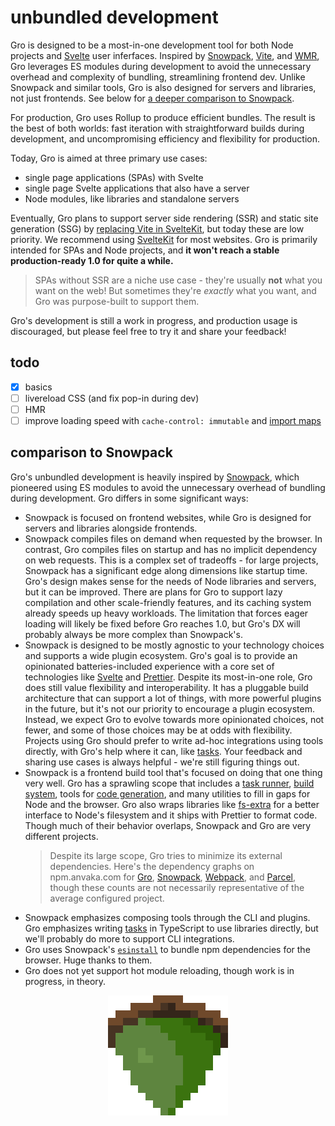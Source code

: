 # unbundled development

Gro is designed to be a most-in-one development tool for both Node projects and
[Svelte](https://github.com/sveltejs/svelte) user inferfaces.
Inspired by [Snowpack](https://github.com/pikapkg/snowpack),
[Vite](https://github.com/vitejs/vite), and [WMR](https://github.com/preactjs/wmr),
Gro leverages ES modules during development
to avoid the unnecessary overhead and complexity of bundling,
streamlining frontend dev.
Unlike Snowpack and similar tools,
Gro is also designed for servers and libraries, not just frontends.
See below for [a deeper comparison to Snowpack](#comparison-to-snowpack).

For production, Gro uses Rollup to produce efficient bundles.
The result is the best of both worlds:
fast iteration with straightforward builds during development,
and uncompromising efficiency and flexibility for production.

Today, Gro is aimed at three primary use cases:

- single page applications (SPAs) with Svelte
- single page Svelte applications that also have a server
- Node modules, like libraries and standalone servers

Eventually, Gro plans to support
server side rendering (SSR) and static site generation (SSG)
by [replacing Vite in SvelteKit](https://github.com/feltcoop/gro/issues/106),
but today these are low priority.
We recommend using [SvelteKit](https://github.com/sveltejs/kit) for most websites.
Gro is primarily intended for SPAs and Node projects,
and **it won't reach a stable production-ready 1.0 for quite a while.**

> SPAs without SSR are a niche use case - they're usually **not** what you want on the web!
> But sometimes they're _exactly_ what you want, and Gro was purpose-built to support them.

Gro's development is still a work in progress, and production usage is discouraged,
but please feel free to try it and share your feedback!

## todo

- [x] basics
- [ ] livereload CSS (and fix pop-in during dev)
- [ ] HMR
- [ ] improve loading speed with `cache-control: immutable` and
      [import maps](https://github.com/WICG/import-maps/)

## comparison to Snowpack

Gro's unbundled development is heavily inspired by [Snowpack](https://github.com/pikapkg/snowpack),
which pioneered using ES modules to avoid the unnecessary overhead of bundling during development.
Gro differs in some significant ways:

- Snowpack is focused on frontend websites,
  while Gro is designed for servers and libraries alongside frontends.
- Snowpack compiles files on demand when requested by the browser.
  In contrast, Gro compiles files on startup and has no implicit dependency on web requests.
  This is a complex set of tradeoffs - for large projects,
  Snowpack has a significant edge along dimensions like startup time.
  Gro's design makes sense for the needs of Node libraries and servers,
  but it can be improved.
  There are plans for Gro to support lazy compilation and other scale-friendly features,
  and its caching system already speeds up heavy workloads.
  The limitation that forces eager loading will likely be fixed before Gro reaches 1.0,
  but Gro's DX will probably always be more complex than Snowpack's.
- Snowpack is designed to be mostly agnostic to your technology choices
  and supports a wide plugin ecosystem.
  Gro's goal is to provide an opinionated batteries-included experience
  with a core set of technologies like
  [Svelte](https://github.com/sveltejs/svelte) and [Prettier](https://github.com/prettier/prettier).
  Despite its most-in-one role,
  Gro does still value flexibility and interoperability.
  It has a pluggable build architecture that can support a lot of things,
  with more powerful plugins in the future,
  but it's not our priority to encourage a plugin ecosystem.
  Instead, we expect Gro to evolve towards more opinionated choices, not fewer,
  and some of those choices may be at odds with flexibility.
  Projects using Gro should prefer to write ad-hoc integrations using tools directly,
  with Gro's help where it can, like [tasks](../task).
  Your feedback and sharing use cases is always helpful -
  we're still figuring things out.
- Snowpack is a frontend build tool that's focused on doing that one thing very well.
  Gro has a sprawling scope that includes
  a [task runner](../task), [build system](../build), tools for [code generation](../gen),
  and many utilities to fill in gaps for Node and the browser.
  Gro also wraps libraries like [fs-extra](https://github.com/jprichardson/node-fs-extra)
  for a better interface to Node's filesystem and it ships with Prettier to format code.
  Though much of their behavior overlaps, Snowpack and Gro are very different projects.
  > Despite its large scope, Gro tries to minimize its external dependencies.
  > Here's the dependency graphs on npm.anvaka.com for
  > [Gro](https://npm.anvaka.com/#/view/2d/%2540feltcoop%252Fgro),
  > [Snowpack](https://npm.anvaka.com/#/view/2d/snowpack),
  > [Webpack](https://npm.anvaka.com/#/view/2d/webpack),
  > and [Parcel](https://npm.anvaka.com/#/view/2d/parcel),
  > though these counts are not necessarily representative of the average configured project.
- Snowpack emphasizes composing tools through the CLI and plugins.
  Gro emphasizes writing [tasks](./tasks.md) in TypeScript to use libraries directly,
  but we'll probably do more to support CLI integrations.
- Gro uses Snowpack's [`esinstall`](https://github.com/snowpackjs/snowpack/tree/main/esinstall)
  to bundle npm dependencies for the browser. Huge thanks to them.
- Gro does not yet support hot module reloading, though work is in progress, in theory.

<p align="center">
  <a href="https://github.com/feltcoop/gro">
    <img src="/src/client/favicon.png" width="192" height="192">
  </a>
</p>
